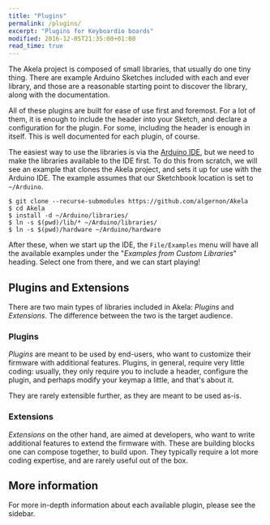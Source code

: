 ```yaml
---
title: "Plugins"
permalink: /plugins/
excerpt: "Plugins for Keyboardio boards"
modified: 2016-12-05T21:35:00+01:00
read_time: true
---
```


The Akela project is composed of small libraries, that usually do one tiny
thing. There are example Arduino Sketches included with each and ever library,
and those are a reasonable starting point to discover the library, along with
the documentation.

All of these plugins are built for ease of use first and foremost. For a lot of
them, it is enough to include the header into your Sketch, and declare a
configuration for the plugin. For some, including the header is enough in
itself. This is well documented for each plugin, of course.

The easiest way to use the libraries is via the [Arduino IDE][arduino:ide], but
we need to make the libraries available to the IDE first. To do this from
scratch, we will see an example that clones the Akela project, and sets it up
for use with the Arduino IDE. The example assumes that our Sketchbook location
is set to `~/Arduino`.

 [arduino:ide]: https://www.arduino.cc/en/Main/Software

```
$ git clone --recurse-submodules https://github.com/algernon/Akela
$ cd Akela
$ install -d ~/Arduino/libraries/
$ ln -s $(pwd)/lib/* ~/Arduino/libraries/
$ ln -s $(pwd)/hardware ~/Arduino/hardware
```

After these, when we start up the IDE, the `File/Examples` menu will have all
the available examples under the "*Examples from Custom Libraries*" heading.
Select one from there, and we can start playing!

## Plugins and Extensions

There are two main types of libraries included in Akela: *Plugins* and
*Extensions*. The difference between the two is the target audience.

### Plugins

*Plugins* are meant to be used by end-users, who want to customize their
firmware with additional features. Plugins, in general, require very little
coding: usually, they only require you to include a header, configure the
plugin, and perhaps modify your keymap a little, and that's about it.

They are rarely extensible further, as they are meant to be used as-is.

### Extensions

*Extensions* on the other hand, are aimed at developers, who want to write
additional features to extend the firmware with. These are building blocks one
can compose together, to build upon. They typically require a lot more coding
expertise, and are rarely useful out of the box.

## More information

For more in-depth information about each available plugin, please see the
sidebar.
